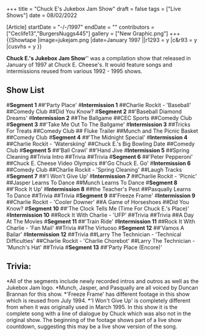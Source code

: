 +++
title = "Chuck E's Jukebox Jam Show"
draft = false
tags = ["Live Shows"]
date = 08/02/2022

[Article]
startDate = "-/-/1997"
endDate = ""
contributors = ["Ceclife13","BurgersNuggs445"]
gallery = ["New Graphic.png"]
+++
{{Showtape
|image=jukejam.png
|date=January 1997
||r1293 = y
|c&r93 = y
|cusvhs = y
}}

<b>Chuck E.'s Jukebox Jam Show</b>'' was a compilation show that released in January of 1997 at Chuck E. Cheese's. It would feature songs and intermissions reused from various 1992 - 1995 shows.

<h2>Show List </h2>
#<b>Segment 1</b>
##'Party Place'
#<b>Intermission 1</b>
##Charlie Rockit - 'Baseball'
##Comedy Club
##Did You Know?
#<b>Segment 2</b>
##'Baseball Diamond Dreams'
#<b>Intermission 2</b>
##The Ballgame
##CEC Sports
##Comedy Club
#<b>Segment 3</b>
##'Take Me Out To The Ballgame'
#<b>Intermission 3</b>
##Tricks For Treats
##Comedy Club
##<b></b> Fluke Trailer
##Munch and The Picnic Basket
##Comedy Club
#<b>Segment 4</b>
##'The Midnight Special'
#<b>Intermission 4</b>
##Charlie Rockit - 'Waterskiing'
##Chuck E.'s Big Bowling Date
##Comedy Club
#<b>Segment 5</b>
##'Ball Crawl'
##'Hand Jive
#<b>Intermission 5</b>
##Spring Cleaning
##Trivia Intro
##Trivia
##Trivia
#<b>Segment 6</b>
##'Peter Pepperoni'
##Chuck E. Cheese Video Olympics
##'Go Chuck E. Go'
#<b>Intermission 6</b>
##Comedy Club
##Charlie Rockit - 'Spring Cleaning'
##Laugh Tracks
#<b>Segment 7</b>
##'I Won't Give Up'
#<b>Intermission 7</b>
##Charlie Rockit - 'Picnic'
##Jasper Learns To Dance
##Munch Learns To Dance
#<b>Segment 8</b>
##'Rock It Up'
#<b>Intermission 8</b>
##the Teacher's Pest
##Pasqually Learns To Dance
##Trivia
##Trivia
#<b>Segment 9</b>
##'Freeze Frame'
#<b>Intermission 9</b>
##Charlie Rockit - 'Cooler Downer'
##A Game of Horseshoes
##Did You Know?
#<b>Segment 10</b>
##'The Clock Tells Me (Time For Chuck E.'s Place)'
#<b>Intermission 10</b>
##Rock It With Charlie - 'UFP'
##Trivia
##Trivia
##A Day At The Movies
#<b>Segment 11</b>
##'Train Ride'
#<b>Intermission 11</b>
##Rock It With Charlie - 'Fan Mail'
##Trivia
##The Virtuoso
#<b>Segment 12</b>
##'Vamos A Bailar'
#<b>Intermission 12</b>
##Trivia
##Larry The Technician - 'Technical Difficulties'
##Charlie Rockit - 'Charlie Chorebot'
##Larry The Technician - 'Munch's Hat'
##Trivia
#<b>Segment 13</b>
##'Party Place (Encore)'
<h2>Trivia:</h2>
*All of the segments include newly recorded intros and outros as well as the Jukebox Jam logo.
*Munch, Jasper, and Pasqually are all voiced by Duncan Brannan for this show.
*'Freeze Frame' has different footage in this show which is reused from July 1994.
*'I Won't Give Up' is completely different from when it was originally used in March 1995. In this show it is the complete song with a line of dialogue by Chuck which was also not in the original show. The beginning of the footage shows part of a live show countdown, suggesting this may be a live show version of the song.